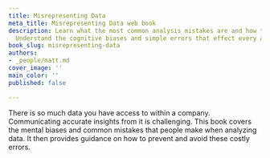 ```yaml
---
title: Misrepresenting Data
meta_title: Misrepresenting Data web book
description: Learn what the most common analysis mistakes are and how to avoid them.
  Understand the cognitive biases and simple errors that effect every analyst.
book_slug: misrepresenting-data
authors:
- _people/matt.md
cover_image: ''
main_color: ''
published: false

---
```

There is so much data you have access to within a company. Communicating accurate insights from it is challenging. This book covers the mental biases and common mistakes that people make when analyzing data. It then provides guidance on how to prevent and avoid these costly errors.
